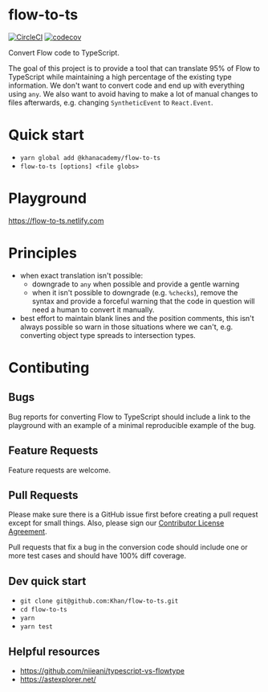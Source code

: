 # flow-to-ts

[![CircleCI](https://circleci.com/gh/Khan/flow-to-ts.svg?style=svg)](https://circleci.com/gh/Khan/flow-to-ts) [![codecov](https://codecov.io/gh/Khan/flow-to-ts/branch/master/graph/badge.svg)](https://codecov.io/gh/Khan/flow-to-ts)

Convert Flow code to TypeScript.

The goal of this project is to provide a tool that can translate 95% of Flow 
to TypeScript while maintaining a high percentage of the existing type 
information.  We don't want to convert code and end up with everything using
`any`.  We also want to avoid having to make a lot of manual changes to files
afterwards, e.g. changing `SyntheticEvent` to `React.Event`.

# Quick start

- `yarn global add @khanacademy/flow-to-ts`
- `flow-to-ts [options] <file globs>`

# Playground

https://flow-to-ts.netlify.com

# Principles

- when exact translation isn't possible:
  - downgrade to `any` when possible and provide a gentle warning
  - when it isn't possible to downgrade (e.g. `%checks`), remove the syntax
    and provide a forceful warning that the code in question will need a human
    to convert it manually.
- best effort to maintain blank lines and the position comments, this isn't
  always possible so warn in those situations where we can't, e.g. converting
  object type spreads to intersection types.

# Contibuting

## Bugs

Bug reports for converting Flow to TypeScript should include a link to the
playground with an example of a minimal reproducible example of the bug.

## Feature Requests

Feature requests are welcome.

## Pull Requests

Please make sure there is a GitHub issue first before creating a pull request
except for small things.  Also, please sign our [Contributor License Agreement](https://docs.google.com/forms/d/e/1FAIpQLSdyXYrc8ogVoA46J9KXyIj5nKlZzNkOnQG-4A1R7X_BWGTShQ/viewform).

Pull requests that fix a bug in the conversion code should include one or more
test cases and should have 100% diff coverage.

## Dev quick start

- `git clone git@github.com:Khan/flow-to-ts.git`
- `cd flow-to-ts`
- `yarn`
- `yarn test`

## Helpful resources

- https://github.com/niieani/typescript-vs-flowtype
- https://astexplorer.net/
